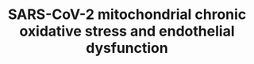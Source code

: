 ---
annotations:
- id: PW:0000003
  parent: signaling pathway
  type: Pathway Ontology
  value: signaling pathway
- id: DOID:0080600
  parent: disease by infectious agent
  type: Disease Ontology
  value: COVID-19
- id: PW:0000378
  parent: regulatory pathway
  type: Pathway Ontology
  value: oxidative stress response pathway
authors:
- KJTLUC
- Mkutmon
- CMalyar
- Jingjingcai
- Egonw
- IsabelWassink
communities:
- COVID19
description: Long COVID-19 (Coronavirus disease) ranges from lingering symptoms 6-12
  months after contracting COVID-19 to severe implications caused by the virus. To
  understand the (molecular) mechanisms underlying Long COVID-19 and the potential
  role of chronic oxidative stress, this pathway concisely visualises mitochondrial
  hijacking by SARS-COV-2 leading to pro-senescent mitochondrial dysfunction and inflammation.
last-edited: 2022-05-17
organisms:
- Homo sapiens
redirect_from:
- /index.php/Pathway:WP5183
- /instance/WP5183
- /instance/WP5183_r124655
revision: r124655
schema-jsonld:
- '@context': https://schema.org/
  '@id': https://wikipathways.github.io/pathways/WP5183.html
  '@type': Dataset
  creator:
    '@type': Organization
    name: WikiPathways
  description: Long COVID-19 (Coronavirus disease) ranges from lingering symptoms
    6-12 months after contracting COVID-19 to severe implications caused by the virus.
    To understand the (molecular) mechanisms underlying Long COVID-19 and the potential
    role of chronic oxidative stress, this pathway concisely visualises mitochondrial
    hijacking by SARS-COV-2 leading to pro-senescent mitochondrial dysfunction and
    inflammation.
  keywords:
  - ACAD9
  - ACE
  - ACE2
  - AGT
  - Angiotensin (1-7)
  - Angiotensin I
  - Angiotensin II
  - Angiotensin-(1-9)
  - BCS1KL
  - ECSIT
  - IL-18
  - IL-1β
  - IL-6
  - MAVS
  - MtROS
  - NDUFAF1
  - NDUFAF2
  - NF-kB
  - NFIP2
  - NLRP3
  - NLRX1
  - NOX1
  - PGC1
  - PHB1
  - RIG-I
  - Renin
  - SIRT6
  - TERF2
  - TERF2IP
  - TMEM173
  - TNF
  - TOMM70
  - TRAF3
  - TRAF6
  - nsp2
  - nsp7
  - orf9b
  - orf9c
  - p90rsk
  license: CC0
  name: SARS-CoV-2 mitochondrial chronic oxidative stress and endothelial dysfunction
seo: CreativeWork
title: SARS-CoV-2 mitochondrial chronic oxidative stress and endothelial dysfunction
wpid: WP5183
---